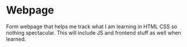 # Webpage
Form webpage that helps me track what I am learning in HTML CSS so nothing spectacular. This will
include JS and frontend stuff as well when learned. 
